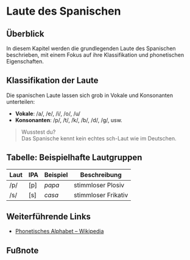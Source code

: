 # Laute des Spanischen

## Überblick

In diesem Kapitel werden die grundlegenden Laute des Spanischen beschrieben, mit einem Fokus auf ihre Klassifikation und phonetischen Eigenschaften.

## Klassifikation der Laute

Die spanischen Laute lassen sich grob in Vokale und Konsonanten unterteilen:

- **Vokale**: /a/, /e/, /i/, /o/, /u/
- **Konsonanten**: /p/, /t/, /k/, /b/, /d/, /g/, usw.

> Wusstest du?  
> Das Spanische kennt kein echtes sch-Laut wie im Deutschen.

## Tabelle: Beispielhafte Lautgruppen

| Laut | IPA | Beispiel | Beschreibung |
|------|-----|----------|--------------|
| /p/  | [p] | *papa*   | stimmloser Plosiv |
| /s/  | [s] | *casa*   | stimmloser Frikativ |

## Weiterführende Links

- [Phonetisches Alphabet – Wikipedia](https://de.wikipedia.org/wiki/Internationales_Phonetisches_Alphabet)

## Fußnote

[^1]: In Lateinamerika kann die Lautung regional stark variieren.
